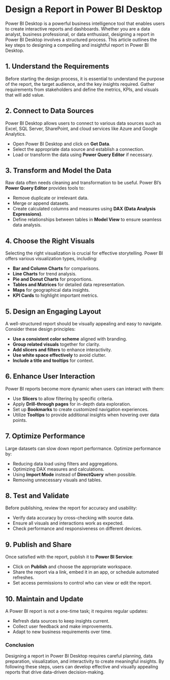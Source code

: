 # Design a Report in Power BI Desktop

Power BI Desktop is a powerful business intelligence tool that enables users to create interactive reports and dashboards. Whether you are a data analyst, business professional, or data enthusiast, designing a report in Power BI Desktop involves a structured process. This article outlines the key steps to designing a compelling and insightful report in Power BI Desktop.

## 1. Understand the Requirements
Before starting the design process, it is essential to understand the purpose of the report, the target audience, and the key insights required. Gather requirements from stakeholders and define the metrics, KPIs, and visuals that will add value.

## 2. Connect to Data Sources
Power BI Desktop allows users to connect to various data sources such as Excel, SQL Server, SharePoint, and cloud services like Azure and Google Analytics.
- Open Power BI Desktop and click on **Get Data**.
- Select the appropriate data source and establish a connection.
- Load or transform the data using **Power Query Editor** if necessary.

## 3. Transform and Model the Data
Raw data often needs cleaning and transformation to be useful. Power BI’s **Power Query Editor** provides tools to:
- Remove duplicate or irrelevant data.
- Merge or append datasets.
- Create calculated columns and measures using **DAX (Data Analysis Expressions)**.
- Define relationships between tables in **Model View** to ensure seamless data analysis.

## 4. Choose the Right Visuals
Selecting the right visualization is crucial for effective storytelling. Power BI offers various visualization types, including:
- **Bar and Column Charts** for comparisons.
- **Line Charts** for trend analysis.
- **Pie and Donut Charts** for proportions.
- **Tables and Matrices** for detailed data representation.
- **Maps** for geographical data insights.
- **KPI Cards** to highlight important metrics.

## 5. Design an Engaging Layout
A well-structured report should be visually appealing and easy to navigate. Consider these design principles:
- **Use a consistent color scheme** aligned with branding.
- **Group related visuals** together for clarity.
- **Add slicers and filters** to enhance interactivity.
- **Use white space effectively** to avoid clutter.
- **Include a title and tooltips** for context.

## 6. Enhance User Interaction
Power BI reports become more dynamic when users can interact with them:
- Use **Slicers** to allow filtering by specific criteria.
- Apply **Drill-through pages** for in-depth data exploration.
- Set up **Bookmarks** to create customized navigation experiences.
- Utilize **Tooltips** to provide additional insights when hovering over data points.

## 7. Optimize Performance
Large datasets can slow down report performance. Optimize performance by:
- Reducing data load using filters and aggregations.
- Optimizing DAX measures and calculations.
- Using **Import Mode** instead of **DirectQuery** when possible.
- Removing unnecessary visuals and tables.

## 8. Test and Validate
Before publishing, review the report for accuracy and usability:
- Verify data accuracy by cross-checking with source data.
- Ensure all visuals and interactions work as expected.
- Check performance and responsiveness on different devices.

## 9. Publish and Share
Once satisfied with the report, publish it to **Power BI Service**:
- Click on **Publish** and choose the appropriate workspace.
- Share the report via a link, embed it in an app, or schedule automated refreshes.
- Set access permissions to control who can view or edit the report.

## 10. Maintain and Update
A Power BI report is not a one-time task; it requires regular updates:
- Refresh data sources to keep insights current.
- Collect user feedback and make improvements.
- Adapt to new business requirements over time.

### Conclusion
Designing a report in Power BI Desktop requires careful planning, data preparation, visualization, and interactivity to create meaningful insights. By following these steps, users can develop effective and visually appealing reports that drive data-driven decision-making.

